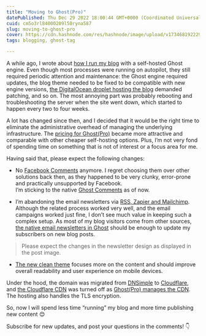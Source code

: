 ```yaml
---
title: "Moving to Ghost(Pro)"
datePublished: Thu Dec 29 2022 18:00:44 GMT+0000 (Coordinated Universal Time)
cuid: cm5o3rl84000209l50ryna587
slug: moving-to-ghost-pro
cover: https://cdn.hashnode.com/res/hashnode/image/upload/v1734681922299/b55a11bf-a430-4b77-96ab-df85d00883af.png
tags: blogging, ghost-tag

---
```


A while ago, I wrote about [how I run my blog](https://andrewmatveychuk.com/how-i-run-my-blog) with a self-hosted Ghost engine. Even though most processes were running on autopilot, they still required periodic attention and maintenance: the Ghost engine required updates, the blog theme needed to be fixed to be compatible with new engine versions, [the DigitalOcean droplet hosting the blog](https://marketplace.digitalocean.com/apps/ghost) demanded patching, and so on. The most annoying part was probably rebooting and troubleshooting the server when the site went down, which started to happen every two to four weeks.

A lot has changed since then, and I decided that it would be the right time to eliminate the administrative overhead of managing the underlying infrastructure. The [pricing for Ghost(Pro)](https://ghost.org/pricing/) became more attractive and comparable with other cheaper self-hosting options. Plus, I’m not very fond of spending time on something that is not of interest or a focus area for me.

Having said that, please expect the following changes:

* No [Facebook Comments](https://developers.facebook.com/docs/plugins/comments) anymore. I regret choosing them over other solutions back then, as they happened to be very clunky, error-prone and practically unsupported by Facebook.  
    I’m sticking to the native [Ghost Comments](https://ghost.org/changelog/native-comments/) as of now.
    
* I’m abandoning the email newsletters via [RSS, Zapier and Mailchimp](https://andrewmatveychuk.com/how-to-fix-images-width-for-microsoft-outlook-in-mailchimp-rss-campaigns-sourced-from-ghost). Although the related process worked very well, and the email campaigns worked just fine, I don’t see much value in keeping such a complex setup. As most of my blog visitors come from other sources, [the native email newsletters in Ghost](https://ghost.org/docs/newsletters/) should be enough to update my subscribers on new blog posts.
    

> Please expect the changes in the newsletter design as displayed in the post image.

* [The new clean theme](https://ghost.org/themes/wave/) focuses more on the content and should improve overall readability and user experience on mobile devices.
    

Under the hood, the domain was migrated from [DNSimple](https://dnsimple.com/) to [Cloudflare](https://www.cloudflare.com/products/registrar/), and [the Cloudflare CDN](https://www.cloudflare.com/cdn/) was turned off as [Ghost(Pro) manages the CDN](https://ghost.org/help/cdn-provider-support/). The hosting also handles the TLS encryption.

So, now I will spend less time “running” my blog and more time publishing new content 😊

Subscribe for new updates, and post your questions in the comments! 👇
